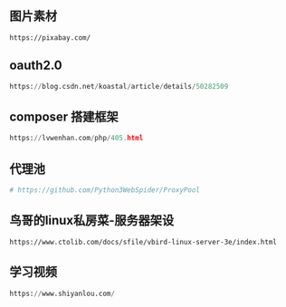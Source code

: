 ## 图片素材

```
https://pixabay.com/
```

## oauth2.0

```python
https://blog.csdn.net/koastal/article/details/50282509
```

## composer 搭建框架

```python
https://lvwenhan.com/php/405.html
```

## 代理池

```python
# https://github.com/Python3WebSpider/ProxyPool
```

## 鸟哥的linux私房菜-服务器架设

```shell
https://www.ctolib.com/docs/sfile/vbird-linux-server-3e/index.html
```

## 学习视频

```python
https://www.shiyanlou.com/
```

